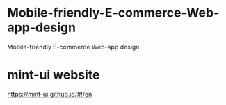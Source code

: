# Mobile-friendly-E-commerce-Web-app-design
Mobile-friendly E-commerce Web-app design

# mint-ui website
https://mint-ui.github.io/#!/en